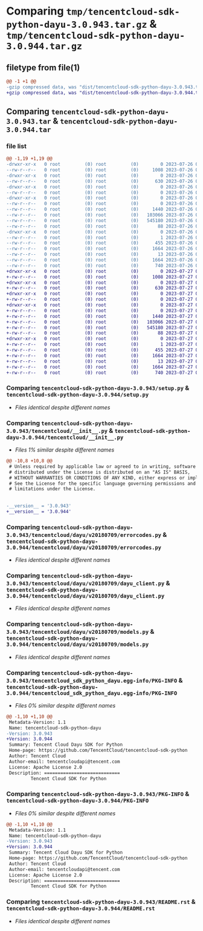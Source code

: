# Comparing `tmp/tencentcloud-sdk-python-dayu-3.0.943.tar.gz` & `tmp/tencentcloud-sdk-python-dayu-3.0.944.tar.gz`

## filetype from file(1)

```diff
@@ -1 +1 @@
-gzip compressed data, was "dist/tencentcloud-sdk-python-dayu-3.0.943.tar", last modified: Wed Jul 26 00:35:40 2023, max compression
+gzip compressed data, was "dist/tencentcloud-sdk-python-dayu-3.0.944.tar", last modified: Thu Jul 27 02:13:48 2023, max compression
```

## Comparing `tencentcloud-sdk-python-dayu-3.0.943.tar` & `tencentcloud-sdk-python-dayu-3.0.944.tar`

### file list

```diff
@@ -1,19 +1,19 @@
-drwxr-xr-x   0 root         (0) root         (0)        0 2023-07-26 00:35:40.000000 tencentcloud-sdk-python-dayu-3.0.943/
--rw-r--r--   0 root         (0) root         (0)     1008 2023-07-26 00:35:40.000000 tencentcloud-sdk-python-dayu-3.0.943/setup.py
-drwxr-xr-x   0 root         (0) root         (0)        0 2023-07-26 00:35:40.000000 tencentcloud-sdk-python-dayu-3.0.943/tencentcloud/
--rw-r--r--   0 root         (0) root         (0)      630 2023-07-26 00:35:40.000000 tencentcloud-sdk-python-dayu-3.0.943/tencentcloud/__init__.py
-drwxr-xr-x   0 root         (0) root         (0)        0 2023-07-26 00:35:40.000000 tencentcloud-sdk-python-dayu-3.0.943/tencentcloud/dayu/
--rw-r--r--   0 root         (0) root         (0)        0 2023-07-26 00:35:40.000000 tencentcloud-sdk-python-dayu-3.0.943/tencentcloud/dayu/__init__.py
-drwxr-xr-x   0 root         (0) root         (0)        0 2023-07-26 00:35:40.000000 tencentcloud-sdk-python-dayu-3.0.943/tencentcloud/dayu/v20180709/
--rw-r--r--   0 root         (0) root         (0)        0 2023-07-26 00:35:40.000000 tencentcloud-sdk-python-dayu-3.0.943/tencentcloud/dayu/v20180709/__init__.py
--rw-r--r--   0 root         (0) root         (0)     1440 2023-07-26 00:35:40.000000 tencentcloud-sdk-python-dayu-3.0.943/tencentcloud/dayu/v20180709/errorcodes.py
--rw-r--r--   0 root         (0) root         (0)   103066 2023-07-26 00:35:40.000000 tencentcloud-sdk-python-dayu-3.0.943/tencentcloud/dayu/v20180709/dayu_client.py
--rw-r--r--   0 root         (0) root         (0)   545180 2023-07-26 00:35:40.000000 tencentcloud-sdk-python-dayu-3.0.943/tencentcloud/dayu/v20180709/models.py
--rw-r--r--   0 root         (0) root         (0)       88 2023-07-26 00:35:40.000000 tencentcloud-sdk-python-dayu-3.0.943/setup.cfg
-drwxr-xr-x   0 root         (0) root         (0)        0 2023-07-26 00:35:40.000000 tencentcloud-sdk-python-dayu-3.0.943/tencentcloud_sdk_python_dayu.egg-info/
--rw-r--r--   0 root         (0) root         (0)        1 2023-07-26 00:35:40.000000 tencentcloud-sdk-python-dayu-3.0.943/tencentcloud_sdk_python_dayu.egg-info/dependency_links.txt
--rw-r--r--   0 root         (0) root         (0)      455 2023-07-26 00:35:40.000000 tencentcloud-sdk-python-dayu-3.0.943/tencentcloud_sdk_python_dayu.egg-info/SOURCES.txt
--rw-r--r--   0 root         (0) root         (0)     1664 2023-07-26 00:35:40.000000 tencentcloud-sdk-python-dayu-3.0.943/tencentcloud_sdk_python_dayu.egg-info/PKG-INFO
--rw-r--r--   0 root         (0) root         (0)       13 2023-07-26 00:35:40.000000 tencentcloud-sdk-python-dayu-3.0.943/tencentcloud_sdk_python_dayu.egg-info/top_level.txt
--rw-r--r--   0 root         (0) root         (0)     1664 2023-07-26 00:35:40.000000 tencentcloud-sdk-python-dayu-3.0.943/PKG-INFO
--rw-r--r--   0 root         (0) root         (0)      740 2023-07-26 00:35:40.000000 tencentcloud-sdk-python-dayu-3.0.943/README.rst
+drwxr-xr-x   0 root         (0) root         (0)        0 2023-07-27 02:13:48.000000 tencentcloud-sdk-python-dayu-3.0.944/
+-rw-r--r--   0 root         (0) root         (0)     1008 2023-07-27 02:13:48.000000 tencentcloud-sdk-python-dayu-3.0.944/setup.py
+drwxr-xr-x   0 root         (0) root         (0)        0 2023-07-27 02:13:48.000000 tencentcloud-sdk-python-dayu-3.0.944/tencentcloud/
+-rw-r--r--   0 root         (0) root         (0)      630 2023-07-27 02:13:48.000000 tencentcloud-sdk-python-dayu-3.0.944/tencentcloud/__init__.py
+drwxr-xr-x   0 root         (0) root         (0)        0 2023-07-27 02:13:48.000000 tencentcloud-sdk-python-dayu-3.0.944/tencentcloud/dayu/
+-rw-r--r--   0 root         (0) root         (0)        0 2023-07-27 02:13:48.000000 tencentcloud-sdk-python-dayu-3.0.944/tencentcloud/dayu/__init__.py
+drwxr-xr-x   0 root         (0) root         (0)        0 2023-07-27 02:13:48.000000 tencentcloud-sdk-python-dayu-3.0.944/tencentcloud/dayu/v20180709/
+-rw-r--r--   0 root         (0) root         (0)        0 2023-07-27 02:13:48.000000 tencentcloud-sdk-python-dayu-3.0.944/tencentcloud/dayu/v20180709/__init__.py
+-rw-r--r--   0 root         (0) root         (0)     1440 2023-07-27 02:13:48.000000 tencentcloud-sdk-python-dayu-3.0.944/tencentcloud/dayu/v20180709/errorcodes.py
+-rw-r--r--   0 root         (0) root         (0)   103066 2023-07-27 02:13:48.000000 tencentcloud-sdk-python-dayu-3.0.944/tencentcloud/dayu/v20180709/dayu_client.py
+-rw-r--r--   0 root         (0) root         (0)   545180 2023-07-27 02:13:48.000000 tencentcloud-sdk-python-dayu-3.0.944/tencentcloud/dayu/v20180709/models.py
+-rw-r--r--   0 root         (0) root         (0)       88 2023-07-27 02:13:48.000000 tencentcloud-sdk-python-dayu-3.0.944/setup.cfg
+drwxr-xr-x   0 root         (0) root         (0)        0 2023-07-27 02:13:48.000000 tencentcloud-sdk-python-dayu-3.0.944/tencentcloud_sdk_python_dayu.egg-info/
+-rw-r--r--   0 root         (0) root         (0)        1 2023-07-27 02:13:48.000000 tencentcloud-sdk-python-dayu-3.0.944/tencentcloud_sdk_python_dayu.egg-info/dependency_links.txt
+-rw-r--r--   0 root         (0) root         (0)      455 2023-07-27 02:13:48.000000 tencentcloud-sdk-python-dayu-3.0.944/tencentcloud_sdk_python_dayu.egg-info/SOURCES.txt
+-rw-r--r--   0 root         (0) root         (0)     1664 2023-07-27 02:13:48.000000 tencentcloud-sdk-python-dayu-3.0.944/tencentcloud_sdk_python_dayu.egg-info/PKG-INFO
+-rw-r--r--   0 root         (0) root         (0)       13 2023-07-27 02:13:48.000000 tencentcloud-sdk-python-dayu-3.0.944/tencentcloud_sdk_python_dayu.egg-info/top_level.txt
+-rw-r--r--   0 root         (0) root         (0)     1664 2023-07-27 02:13:48.000000 tencentcloud-sdk-python-dayu-3.0.944/PKG-INFO
+-rw-r--r--   0 root         (0) root         (0)      740 2023-07-27 02:13:48.000000 tencentcloud-sdk-python-dayu-3.0.944/README.rst
```

### Comparing `tencentcloud-sdk-python-dayu-3.0.943/setup.py` & `tencentcloud-sdk-python-dayu-3.0.944/setup.py`

 * *Files identical despite different names*

### Comparing `tencentcloud-sdk-python-dayu-3.0.943/tencentcloud/__init__.py` & `tencentcloud-sdk-python-dayu-3.0.944/tencentcloud/__init__.py`

 * *Files 1% similar despite different names*

```diff
@@ -10,8 +10,8 @@
 # Unless required by applicable law or agreed to in writing, software
 # distributed under the License is distributed on an "AS IS" BASIS,
 # WITHOUT WARRANTIES OR CONDITIONS OF ANY KIND, either express or implied.
 # See the License for the specific language governing permissions and
 # limitations under the License.
 
 
-__version__ = '3.0.943'
+__version__ = '3.0.944'
```

### Comparing `tencentcloud-sdk-python-dayu-3.0.943/tencentcloud/dayu/v20180709/errorcodes.py` & `tencentcloud-sdk-python-dayu-3.0.944/tencentcloud/dayu/v20180709/errorcodes.py`

 * *Files identical despite different names*

### Comparing `tencentcloud-sdk-python-dayu-3.0.943/tencentcloud/dayu/v20180709/dayu_client.py` & `tencentcloud-sdk-python-dayu-3.0.944/tencentcloud/dayu/v20180709/dayu_client.py`

 * *Files identical despite different names*

### Comparing `tencentcloud-sdk-python-dayu-3.0.943/tencentcloud/dayu/v20180709/models.py` & `tencentcloud-sdk-python-dayu-3.0.944/tencentcloud/dayu/v20180709/models.py`

 * *Files identical despite different names*

### Comparing `tencentcloud-sdk-python-dayu-3.0.943/tencentcloud_sdk_python_dayu.egg-info/PKG-INFO` & `tencentcloud-sdk-python-dayu-3.0.944/tencentcloud_sdk_python_dayu.egg-info/PKG-INFO`

 * *Files 0% similar despite different names*

```diff
@@ -1,10 +1,10 @@
 Metadata-Version: 1.1
 Name: tencentcloud-sdk-python-dayu
-Version: 3.0.943
+Version: 3.0.944
 Summary: Tencent Cloud Dayu SDK for Python
 Home-page: https://github.com/TencentCloud/tencentcloud-sdk-python
 Author: Tencent Cloud
 Author-email: tencentcloudapi@tencent.com
 License: Apache License 2.0
 Description: ============================
         Tencent Cloud SDK for Python
```

### Comparing `tencentcloud-sdk-python-dayu-3.0.943/PKG-INFO` & `tencentcloud-sdk-python-dayu-3.0.944/PKG-INFO`

 * *Files 0% similar despite different names*

```diff
@@ -1,10 +1,10 @@
 Metadata-Version: 1.1
 Name: tencentcloud-sdk-python-dayu
-Version: 3.0.943
+Version: 3.0.944
 Summary: Tencent Cloud Dayu SDK for Python
 Home-page: https://github.com/TencentCloud/tencentcloud-sdk-python
 Author: Tencent Cloud
 Author-email: tencentcloudapi@tencent.com
 License: Apache License 2.0
 Description: ============================
         Tencent Cloud SDK for Python
```

### Comparing `tencentcloud-sdk-python-dayu-3.0.943/README.rst` & `tencentcloud-sdk-python-dayu-3.0.944/README.rst`

 * *Files identical despite different names*

